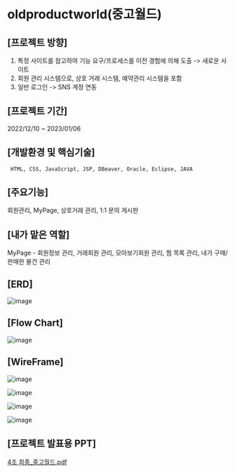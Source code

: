 # oldproductworld(중고월드)

## [프로젝트 방향]
1. 특정 사이트를 참고하여 기능 요구/프로세스를 이전 경험에 의해 도출 -> 새로운 사이트
2. 회원 관리 시스템으로, 상호 거래 시스템, 예약관리 시스템을 포함
3. 일반 로그인 -> SNS 계정 연동


## [프로젝트 기간]
2022/12/10 ~ 2023/01/06


## [개발환경 및 핵심기술]
```
 HTML, CSS, JavaScript, JSP, DBeaver, Oracle, Eclipse, JAVA
```


## [주요기능]
회원관리, MyPage, 상호거래 관리, 1:1 문의 게시판


## [내가 맡은 역할]
MyPage - 회원정보 관리, 거래회원 관리, 모아보기회원 관리, 찜 목록 관리, 내가 구매/판매한 물건 관리


## [ERD]
![image](https://user-images.githubusercontent.com/114139279/236600733-7a339601-66a4-4a2a-998e-78c0f08e9e43.png)


## [Flow Chart]
![image](https://user-images.githubusercontent.com/114139279/236600744-f7581ba2-012c-418f-80a9-b91f13770de6.png)


## [WireFrame]
![image](https://user-images.githubusercontent.com/114139279/236600812-19c2ce7f-fad8-4950-8d03-3155e2fade6e.png)

![image](https://user-images.githubusercontent.com/114139279/236600817-5dddb25e-4a67-457d-ab42-8060506808a6.png)

![image](https://user-images.githubusercontent.com/114139279/236600821-34f500bc-9843-47a5-bf34-dc55bce609ed.png)

![image](https://user-images.githubusercontent.com/114139279/236600827-340f3b46-369c-4b26-9de3-a6cb41228a2f.png)


## [프로젝트 발표용 PPT]
[4조 최종_중고월드.pdf](https://github.com/youjean1101/oldproductworld/files/11411323/4._.pdf)



